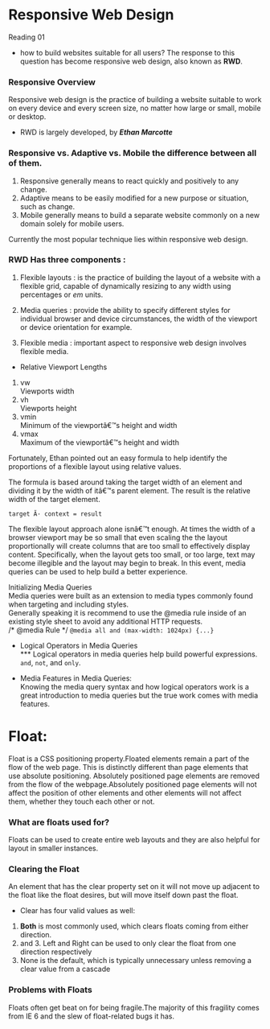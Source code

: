# Responsive Web Design
Reading 01

* how to build websites suitable for all users? The response to this question has become responsive web design, also known as **RWD**.
### Responsive Overview 
Responsive web design is the practice of building a website suitable to work on every device and every screen size, no matter how large or small, mobile or desktop.<br>
* RWD is largely developed, by ***Ethan Marcotte***
### Responsive vs. Adaptive vs. Mobile the difference between all of them.
1. Responsive generally means to react quickly and positively to any change.
2. Adaptive means to be easily modified for a new purpose or situation, such as change.
3. Mobile generally means to build a separate website commonly on a new domain solely for mobile users.<br>

Currently the most popular technique lies within responsive web design.<br>
### RWD Has three components :
1. Flexible layouts : is the practice of building the layout of a website with a flexible grid, capable of dynamically resizing to any width using percentages or *em* units.

2. Media queries : provide the ability to specify different styles for individual browser and device circumstances, the width of the viewport or device orientation for example.
3. Flexible media : important aspect to responsive web design involves flexible media.<br>

* Relative Viewport Lengths<br>
1. vw<br>
Viewports width
2. vh<br>
Viewports height
3. vmin<br>
Minimum of the viewportâ€™s height and width
4. vmax<br>
Maximum of the viewportâ€™s height and width<br>

Fortunately, Ethan pointed out an easy formula to help identify the proportions of a flexible layout using relative values.<br>

The formula is based around taking the target width of an element and dividing it by the width of itâ€™s parent element. The result is the relative width of the target element.


`target Ã· context = result`<br>

The flexible layout approach alone isnâ€™t enough. At times the width of a browser viewport may be so small that even scaling the the layout proportionally will create columns that are too small to effectively display content. Specifically, when the layout gets too small, or too large, text may become illegible and the layout may begin to break. In this event, media queries can be used to help build a better experience.<br>

Initializing Media Queries<br>
Media queries were built as an extension to media types commonly found when targeting and including styles.<br>
Generally speaking it is recommend to use the @media rule inside of an existing style sheet to avoid any additional HTTP requests.<br>
/* @media Rule */
`@media all and (max-width: 1024px) {...}`<br>
* Logical Operators in Media Queries<br>
*** Logical operators in media queries help build powerful expressions.<br>
`and`, `not`, and `only`.<br>

* Media Features in Media Queries: <br>
Knowing the media query syntax and how logical operators work is a great introduction to media queries but the true work comes with media features.<br>





# Float:
Float is a CSS positioning property.Floated elements remain a part of the flow of the web page. This is distinctly different than page elements that use absolute positioning. Absolutely positioned page elements are removed from the flow of the webpage.Absolutely positioned page elements will not affect the position of other elements and other elements will not affect them, whether they touch each other or not.<br>

### What are floats used for?
Floats can be used to create entire web layouts and they are also helpful for layout in smaller instances.

### Clearing the Float
An element that has the clear property set on it will not move up adjacent to the float like the float desires, but will move itself down past the float.<br>
* Clear has four valid values as well:
1. **Both** is most commonly used, which clears floats coming from either direction.
2. and  3.  Left and Right can be used to only clear the float from one direction respectively 
4. None is the default, which is typically unnecessary unless removing a clear value from a cascade

### Problems with Floats
Floats often get beat on for being fragile.The majority of this fragility comes from IE 6 and the slew of float-related bugs it has.
